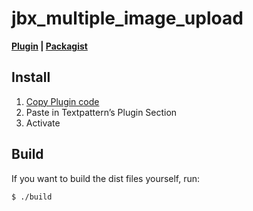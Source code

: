 jbx_multiple_image_upload
=========================
**[Plugin](https://github.com/jbach/jbx_multiple_image_upload/raw/master/dist/jbx_multiple_image_upload_v0.5.1_zip.txt) | [Packagist](https://packagist.org/packages/jbach/jbx_multiple_image_upload)**

## Install
1. [Copy Plugin code](https://github.com/jbach/jbx_multiple_image_upload/raw/master/dist/jbx_multiple_image_upload_v0.5.1_zip.txt)
2. Paste in Textpattern’s Plugin Section
3. Activate

## Build
If you want to build the dist files yourself, run:

````shell
$ ./build
````
